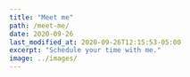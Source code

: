 ```yaml
---
title: "Meet me"
path: /meet-me/
date: 2020-09-26
last_modified_at: 2020-09-26T12:15:53-05:00
excerpt: "Schedule your time with me."
image: ../images/
---
```


<!-- Start of Calendar Widget -->
<div
  id="calendar-inline-widget"
  data-calendar-link="https://www.calendar.com/alok/"
  style="position: relative; min-width: 330px; height: 600px;"
></div>
<script src="https://assets.calendar.com/widget.js"></script>
<!-- End of Calendar Widget 
